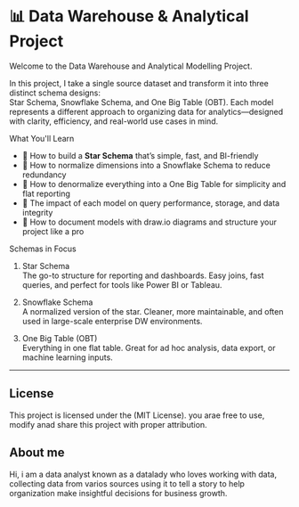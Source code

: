 # 📊 Data Warehouse & Analytical Project

Welcome to the Data Warehouse and Analytical Modelling Project. 

In this project, I take a single source dataset and transform it into three distinct schema designs:  
Star Schema, Snowflake Schema, and One Big Table (OBT). 
Each model represents a different approach to organizing data for analytics—designed with clarity, efficiency, and real-world use cases in mind.

 What You'll Learn

- 🔹 How to build a **Star Schema** that’s simple, fast, and BI-friendly  
- 🔹 How to normalize dimensions into a Snowflake Schema to reduce redundancy  
- 🔹 How to denormalize everything into a One Big Table for simplicity and flat reporting  
- 🔹 The impact of each model on query performance, storage, and data integrity  
- 🔹 How to document models with draw.io diagrams and structure your project like a pro  

 Schemas in Focus

 1. Star Schema  
The go-to structure for reporting and dashboards. Easy joins, fast queries, and perfect for tools like Power BI or Tableau.

2.  Snowflake Schema  
A normalized version of the star. Cleaner, more maintainable, and often used in large-scale enterprise DW environments.

 3. One Big Table (OBT)  
Everything in one flat table. Great for ad hoc analysis, data export, or machine learning inputs.

---
## License

This project is licensed under the (MIT License). you arae free to use, modify anad share this project with proper attribution.

## About me
Hi, i am a data analyst known as a datalady who loves working with data, collecting data from varios sources using it to tell a story to help organization make insightful decisions for business growth.
 
